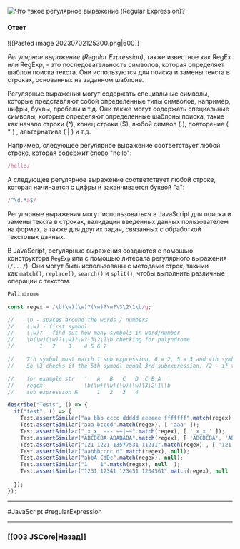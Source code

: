 ![Что такое регулярное выражение (Regular Expression)?](https://youtu.be/V-m0sQ-hW58?t=146)

#### Ответ

![[Pasted image 20230702125300.png|600]]

*Регулярное выражение (Regular Expression)*, также известное как RegEx или RegExp, - это последовательность символов, которая определяет шаблон поиска текста. Они используются для поиска и замены текста в строках, основанных на заданном шаблоне.

Регулярные выражения могут содержать специальные символы, которые представляют собой определенные типы символов, например, цифры, буквы, пробелы и т.д. Они также могут содержать специальные символы, которые определяют определенные шаблоны поиска, такие как начало строки (^), конец строки ($), любой символ (.), повторение ( * ) , альтернатива ( | ) и т.д.

Например, следующее регулярное выражение соответствует любой строке, которая содержит слово "hello":

```javascript
/hello/
```

А следующее регулярное выражение соответствует любой строке, которая начинается с цифры и заканчивается буквой "a":

```javascript
/^\d.*a$/
```

Регулярные выражения могут использоваться в JavaScript для поиска и замены текста в строках, валидации введенных данных пользователем на формах, а также для других задач, связанных с обработкой текстовых данных.

В JavaScript, регулярные выражения создаются с помощью конструктора `RegExp` или с помощью литерала регулярного выражения (`/.../`). Они могут быть использованы с методами строк, такими как `match()`, `replace()`, `search()` и `split()`, чтобы выполнить различные операции с текстом.


```Javascript
Palindrome

const regex = /\b(\w)(\w)?(\w)?\w?\3\2\1\b/g;

//    \b - spaces around the words / numbers
//    (\w) - first symbol
//    (\w)? - find out how many symbols in word/number
//    \b(\w)(\w)?(\w)?\w?\3\2\1\b checking for palyndrome
//        1   2    3    4 5 6 7

//    7th symbol must match 1 sub expression, 6 = 2, 5 = 3 and 4th symbol in the middle.
//    So \3 checks if the 5th symbol equal 3rd subexpression, /2 - if the 6th symbol match 2nd subexpression, /1 - if the 7th symbol math 1st subexpression.

//    for example str   '   A   B   C   D  C B A  '
//    regex             \b(\w)(\w)(\w)(\w)\3\2\1\\b
//    sub expression №      1   2   3   4

describe("Tests", () => {
  it("test", () => {
    Test.assertSimilar("aa bbb cccc ddddd eeeeee fffffff".match(regex), [ 'aa', 'bbb', 'cccc', 'ddddd', 'eeeeee', 'fffffff' ]);
    Test.assertSimilar("aaa bcccd".match(regex), [ 'aaa' ]);
    Test.assertSimilar("_x_x_ --- ~~|~~".match(regex), [ '_x_x_' ]);
    Test.assertSimilar("ABCDCBA ABABABA".match(regex), [ 'ABCDCBA', 'ABABABA' ]);
    Test.assertSimilar("121 1221 13577531 11211".match(regex) , [ '121', '1221', '11211' ]);
    Test.assertSimilar("aabbbcccc d".match(regex), null);
    Test.assertSimilar("abbA CdDc".match(regex), null);
    Test.assertSimilar("1    1".match(regex), null  );
    Test.assertSimilar("1231 12341 123451 1234561".match(regex), null  );
 
  });
});

```

___
#JavaScript #regularExpression

___

### [[003 JSCore|Назад]]